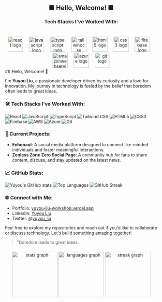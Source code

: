 <h2 align="center">■ Hello, Welcome! ■</h2>

###

<h3 align="center">Tech Stacks I've Worked With:</h3>

###

<br clear="both">

<div align="center">
  <img src="https://cdn.jsdelivr.net/gh/devicons/devicon/icons/react/react-original.svg" height="50" alt="react logo"  />
  <img width="12" />
  <img src="https://cdn.jsdelivr.net/gh/devicons/devicon/icons/javascript/javascript-original.svg" height="50" alt="javascript logo"  />
  <img width="12" />
  <img src="https://cdn.jsdelivr.net/gh/devicons/devicon/icons/typescript/typescript-original.svg" height="50" alt="typescript logo"  />
  <img width="12" />
  <img src="https://cdn.jsdelivr.net/gh/devicons/devicon/icons/tailwindcss/tailwindcss-original-wordmark.svg" height="50" alt="tailwindcss logo"  />
  <img width="12" />
  <img src="https://cdn.jsdelivr.net/gh/devicons/devicon/icons/html5/html5-original.svg" height="50" alt="html5 logo"  />
  <img width="12" />
  <img src="https://cdn.jsdelivr.net/gh/devicons/devicon/icons/css3/css3-original.svg" height="50" alt="css3 logo"  />
  <img width="12" />
  <img src="https://cdn.jsdelivr.net/gh/devicons/devicon/icons/firebase/firebase-plain.svg" height="50" alt="firebase logo"  />
  <img width="12" />
  <img src="https://cdn.jsdelivr.net/gh/devicons/devicon/icons/amazonwebservices/amazonwebservices-line-wordmark.svg" height="50" alt="amazonwebservices logo"  />
  <img width="12" />
  <img src="https://cdn.jsdelivr.net/gh/devicons/devicon/icons/azure/azure-original.svg" height="50" alt="azure logo"  />
  <img width="12" />
  <img src="https://cdn.jsdelivr.net/gh/devicons/devicon/icons/git/git-original.svg" height="50" alt="git logo"  />
</div>

<div>
    ## Hello, Welcome! 👋
  
  I'm **Yuyou Liu**, a passionate developer driven by curiosity and a love for innovation. My journey in technology is fueled by the belief that boredom often leads to great ideas.
  
  ### 🛠️ Tech Stacks I've Worked With:
  
  ![React](https://img.shields.io/badge/React-20232A?style=for-the-badge&logo=react&logoColor=61DAFB)
  ![JavaScript](https://img.shields.io/badge/JavaScript-323330?style=for-the-badge&logo=javascript&logoColor=F7DF1E)
  ![TypeScript](https://img.shields.io/badge/TypeScript-007ACC?style=for-the-badge&logo=typescript&logoColor=white)
  ![Tailwind CSS](https://img.shields.io/badge/Tailwind_CSS-38B2AC?style=for-the-badge&logo=tailwind-css&logoColor=white)
  ![HTML5](https://img.shields.io/badge/HTML5-E34F26?style=for-the-badge&logo=html5&logoColor=white)
  ![CSS3](https://img.shields.io/badge/CSS3-1572B6?style=for-the-badge&logo=css3&logoColor=white)
  ![Firebase](https://img.shields.io/badge/Firebase-FFCA28?style=for-the-badge&logo=firebase&logoColor=black)
  ![AWS](https://img.shields.io/badge/Amazon_AWS-232F3E?style=for-the-badge&logo=amazon-aws&logoColor=white)
  ![Azure](https://img.shields.io/badge/Microsoft_Azure-0078D4?style=for-the-badge&logo=microsoft-azure&logoColor=white)
  ![Git](https://img.shields.io/badge/Git-F05032?style=for-the-badge&logo=git&logoColor=white)
  
  ### 🌱 Current Projects:
  
  - **Echonaut**: A social media platform designed to connect like-minded individuals and foster meaningful interactions.
  - **Zenless Zone Zero Social Page**: A community hub for fans to share content, discuss, and stay updated on the latest news.
  
  ### 📈 GitHub Stats:
  
  ![Yuyou's GitHub stats](https://github-readme-stats.vercel.app/api?username=Teamixyuryou2&show_icons=true&theme=radical)
  ![Top Languages](https://github-readme-stats.vercel.app/api/top-langs/?username=Teamixyuryou2&layout=compact&theme=radical)
  ![GitHub Streak](https://github-readme-streak-stats.herokuapp.com/?user=Teamixyuryou2&theme=radical)
  
  ### 🌐 Connect with Me:
  
  - Portfolio: [yuyou-liu-workshop.vercel.app](https://yuyou-liu-workshop.vercel.app/)
  - LinkedIn: [Yuyou Liu](https://www.linkedin.com/in/yuyou-liu/)
  - Twitter: [@yuyou_liu](https://twitter.com/yuyou_liu)
  
  Feel free to explore my repositories and reach out if you'd like to collaborate or discuss technology. Let's build something amazing together!
  
  > "Boredom leads to great ideas.
</div>

###

<div align="center">
  <img src="https://github-readme-stats.vercel.app/api?username=Teamixyuryou2&hide_title=false&hide_rank=false&show_icons=true&include_all_commits=true&count_private=true&disable_animations=false&theme=aura&locale=en&hide_border=false&order=1" height="150" alt="stats graph"  />
  <img src="https://github-readme-stats.vercel.app/api/top-langs?username=Teamixyuryou2&locale=en&hide_title=false&layout=compact&card_width=320&langs_count=5&theme=aura&hide_border=false&order=2" height="150" alt="languages graph"  />
  <img src="https://streak-stats.demolab.com?user=Teamixyuryou2&locale=en&mode=daily&theme=aura&hide_border=false&border_radius=10&order=3" height="150" alt="streak graph"  />
</div>

###
